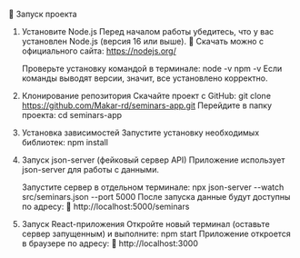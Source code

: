 🚀 Запуск проекта

1. Установите Node.js
   Перед началом работы убедитесь, что у вас установлен Node.js (версия 16 или выше).
   🔗 Скачать можно с официального сайта: https://nodejs.org/

   Проверьте установку командой в терминале:
   node -v
   npm -v
   Если команды выводят версии, значит, все установлено корректно.

2. Клонирование репозитория
   Скачайте проект с GitHub:
   git clone https://github.com/Makar-rd/seminars-app.git
   Перейдите в папку проекта:
   cd seminars-app

3. Установка зависимостей
   Запустите установку необходимых библиотек:
   npm install

4. Запуск json-server (фейковый сервер API)
   Приложение использует json-server для работы с данными.

   Запустите сервер в отдельном терминале:
   npx json-server --watch src/seminars.json --port 5000
   После запуска данные будут доступны по адресу:
   📍 http://localhost:5000/seminars

5. Запуск React-приложения
   Откройте новый терминал (оставьте сервер запущенным) и выполните:
   npm start
   Приложение откроется в браузере по адресу:
   📍 http://localhost:3000
